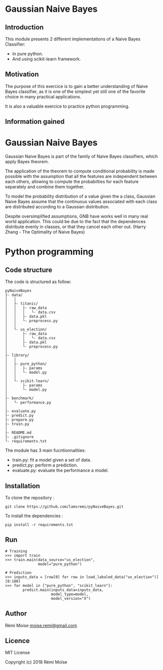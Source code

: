 # Gaussian Naive Bayes


## Introduction

This module presents 2 different implementations of a Naive Bayes Classifier:
* In pure python.
* And using scikit-learn framework.


## Motivation

The purpose of this exercice is to gain a better understanding of Naive Bayes classifier, as it is one of the simplest yet still one of the favorite choice in many practical applications.

It is also a valuable exercice to practice python programming.


## Information gained

# Gaussian Naive Bayes

Gaussian Naive Bayes is part of the family of Naive Bayes classifiers, which apply Bayes theorem.

The application of the theorem to compute conditional probability is made possible with the assumption that all the features are independent between each others, allowing to compute the probabilties for each feature separately and combine them together.

To model the probability distribution of a value given the a class, Gaussian Naive Bayes assume that the continuous values associated with each class are distributed according to a Gaussian distribution.

Despite oversimplified assumptions, GNB have works well in many real world application. This could be due to the fact that the dependences distribute evenly in classes, or that they cancel
each other out. (Harry Zhang - The Optimality of Naive Bayes)

# Python programming

## Code structure

The code is structured as follow:
```
pyNaiveBayes
├- data/
│   │
│   ├- titanic/
│   │   ├- raw_data
│   │   │   └- data.csv
│   │   ├- data.pkl
│   │   └- preprocess.py
│   │
│   └- us_election/
│       ├- raw_data
│       │   └- data.csv
│       ├- data.pkl
│       └- preprocess.py
│
├- library/
│   │
│   ├- pure_python/
│   │   ├- params
│   │   └- model.py
│   │
│   └- scikit-learn/
│       ├- params
│       └- model.py
│
├- benchmark/
│   └- performance.py
│
├- evaluate.py
├- predict.py
├- prepare.py
├- train.py
│
├- README.md
├- .gitignore
└- requirements.txt
```

The module has 3 main fucntionnalities:
* train.py: fit a model given a set of data.
* predict.py: perform a prediction.
* evaluate.py: evaluate the performance a model.


## Installation

To clone the repository :
```
git clone https://github.com/lamsremi/pyNaiveBayes.git
```

To install the dependencies :
```
pip install -r requirements.txt
```

## Run

```
# Training
>>> import train
>>> train.main(data_source="us_election",
               model="pure_python")

# Prediction
>>> inputs_data = [row[0] for row in load_labaled_data("us_election")][0:100]
>>> for model in ["pure_python", "scikit_learn"]:
        predict.main(inputs_data=inputs_data,
                     model_type=model,
                     model_version="X")
```

## Author

Rémi Moise
moise.remi@gmail.com

## Licence

MIT License

Copyright (c) 2018 Rémi Moïse
